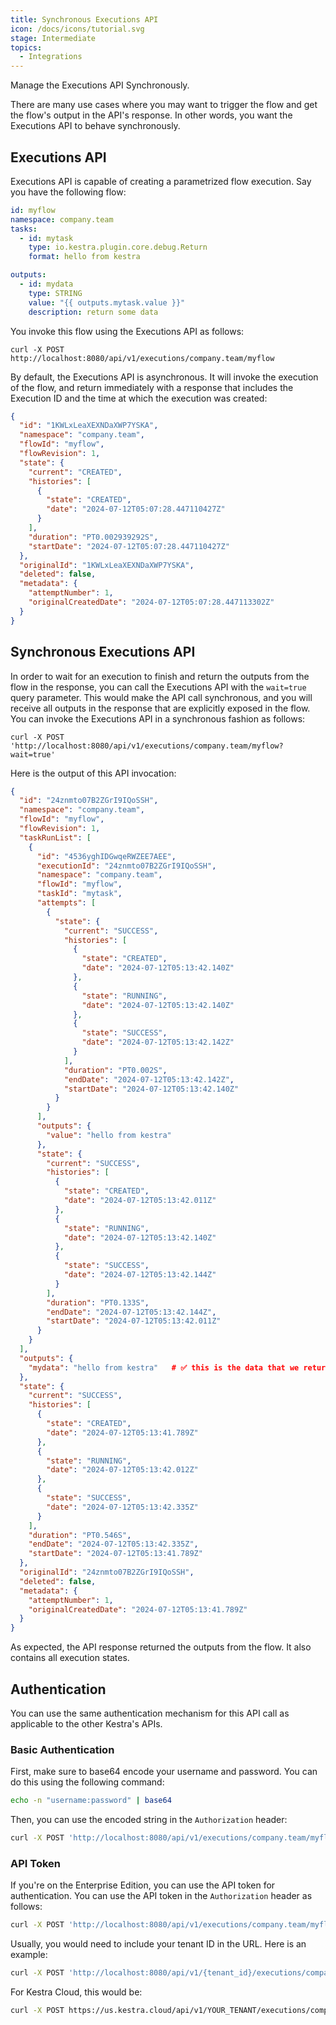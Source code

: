 ```yaml
---
title: Synchronous Executions API
icon: /docs/icons/tutorial.svg
stage: Intermediate
topics:
  - Integrations
---
```


Manage the Executions API Synchronously.

There are many use cases where you may want to trigger the flow and get the flow's output in the API's response. In other words, you want the Executions API to behave synchronously.

## Executions API

Executions API is capable of creating a parametrized flow execution. Say you have the following flow:

```yaml
id: myflow
namespace: company.team
tasks:
  - id: mytask
    type: io.kestra.plugin.core.debug.Return
    format: hello from kestra

outputs:
  - id: mydata
    type: STRING
    value: "{{ outputs.mytask.value }}"
    description: return some data
```

You invoke this flow using the Executions API as follows:

```
curl -X POST  http://localhost:8080/api/v1/executions/company.team/myflow
```

By default, the Executions API is asynchronous. It will invoke the execution of the flow, and return immediately with a response that includes the Execution ID and the time at which the execution was created:

```json
{
  "id": "1KWLxLeaXEXNDaXWP7YSKA",
  "namespace": "company.team",
  "flowId": "myflow",
  "flowRevision": 1,
  "state": {
    "current": "CREATED",
    "histories": [
      {
        "state": "CREATED",
        "date": "2024-07-12T05:07:28.447110427Z"
      }
    ],
    "duration": "PT0.002939292S",
    "startDate": "2024-07-12T05:07:28.447110427Z"
  },
  "originalId": "1KWLxLeaXEXNDaXWP7YSKA",
  "deleted": false,
  "metadata": {
    "attemptNumber": 1,
    "originalCreatedDate": "2024-07-12T05:07:28.447113302Z"
  }
}
```

## Synchronous Executions API

In order to wait for an execution to finish and return the outputs from the flow in the response, you can call the Executions API with the `wait=true` query parameter. This would make the API call synchronous, and you will receive all outputs in the response that are explicitly exposed in the flow. You can invoke the Executions API in a synchronous fashion as follows:

```
curl -X POST 'http://localhost:8080/api/v1/executions/company.team/myflow?wait=true'
```

Here is the output of this API invocation:

```json
{
  "id": "24znmto07B2ZGrI9IQoSSH",
  "namespace": "company.team",
  "flowId": "myflow",
  "flowRevision": 1,
  "taskRunList": [
    {
      "id": "4536yghIDGwqeRWZEE7AEE",
      "executionId": "24znmto07B2ZGrI9IQoSSH",
      "namespace": "company.team",
      "flowId": "myflow",
      "taskId": "mytask",
      "attempts": [
        {
          "state": {
            "current": "SUCCESS",
            "histories": [
              {
                "state": "CREATED",
                "date": "2024-07-12T05:13:42.140Z"
              },
              {
                "state": "RUNNING",
                "date": "2024-07-12T05:13:42.140Z"
              },
              {
                "state": "SUCCESS",
                "date": "2024-07-12T05:13:42.142Z"
              }
            ],
            "duration": "PT0.002S",
            "endDate": "2024-07-12T05:13:42.142Z",
            "startDate": "2024-07-12T05:13:42.140Z"
          }
        }
      ],
      "outputs": {
        "value": "hello from kestra"
      },
      "state": {
        "current": "SUCCESS",
        "histories": [
          {
            "state": "CREATED",
            "date": "2024-07-12T05:13:42.011Z"
          },
          {
            "state": "RUNNING",
            "date": "2024-07-12T05:13:42.140Z"
          },
          {
            "state": "SUCCESS",
            "date": "2024-07-12T05:13:42.144Z"
          }
        ],
        "duration": "PT0.133S",
        "endDate": "2024-07-12T05:13:42.144Z",
        "startDate": "2024-07-12T05:13:42.011Z"
      }
    }
  ],
  "outputs": {
    "mydata": "hello from kestra"   # ✅ this is the data that we returned in the flow
  },
  "state": {
    "current": "SUCCESS",
    "histories": [
      {
        "state": "CREATED",
        "date": "2024-07-12T05:13:41.789Z"
      },
      {
        "state": "RUNNING",
        "date": "2024-07-12T05:13:42.012Z"
      },
      {
        "state": "SUCCESS",
        "date": "2024-07-12T05:13:42.335Z"
      }
    ],
    "duration": "PT0.546S",
    "endDate": "2024-07-12T05:13:42.335Z",
    "startDate": "2024-07-12T05:13:41.789Z"
  },
  "originalId": "24znmto07B2ZGrI9IQoSSH",
  "deleted": false,
  "metadata": {
    "attemptNumber": 1,
    "originalCreatedDate": "2024-07-12T05:13:41.789Z"
  }
}
```

As expected, the API response returned the outputs from the flow. It also contains all execution states.

## Authentication

You can use the same authentication mechanism for this API call as applicable to the other Kestra's APIs.

### Basic Authentication

First, make sure to base64 encode your username and password. You can do this using the following command:

```bash
echo -n "username:password" | base64
```

Then, you can use the encoded string in the `Authorization` header:

```bash
curl -X POST 'http://localhost:8080/api/v1/executions/company.team/myflow?wait=true' -H 'Authorization: Basic <encoded-string>'
```

### API Token

If you're on the Enterprise Edition, you can use the API token for authentication. You can use the API token in the `Authorization` header as follows:

```bash
curl -X POST 'http://localhost:8080/api/v1/executions/company.team/myflow?wait=true' -H 'Authorization: Bearer YOUR_API_TOKEN'
```

Usually, you would need to include your tenant ID in the URL. Here is an example:

```bash
curl -X POST 'http://localhost:8080/api/v1/{tenant_id}/executions/company.team/myflow?wait=true' -H 'Authorization: Bearer YOUR_API_TOKEN'
```

For Kestra Cloud, this would be:

```bash
curl -X POST https://us.kestra.cloud/api/v1/YOUR_TENANT/executions/company.team/myflow?wait=true' -H 'Authorization: Bearer YOUR_API_TOKEN'
```

